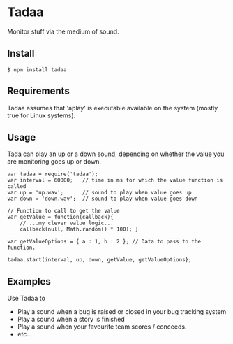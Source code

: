 # Tadaa

Monitor stuff via the medium of sound.

## Install

    $ npm install tadaa

## Requirements

Tadaa assumes that 'aplay' is executable available on the system (mostly true for Linux systems). 

## Usage

Tada can play an up or a down sound, depending on whether the value you are monitoring goes up or down.

    var tadaa = require('tadaa');
    var interval = 60000;   // time in ms for which the value function is called
    var up = 'up.wav';      // sound to play when value goes up
    var down = 'down.wav';  // sound to play when value goes down
    
    // Function to call to get the value
    var getValue = function(callback){
        // ...my clever value logic...
        callback(null, Math.random() * 100); } 
        
    var getValueOptions = { a : 1, b : 2 }; // Data to pass to the function.
    
    tadaa.start(interval, up, down, getValue, getValueOptions};
    
## Examples

Use Tadaa to
* Play a sound when a bug is raised or closed in your bug tracking system
* Play a sound when a story is finished
* Play a sound when your favourite team scores / conceeds.
* etc...

